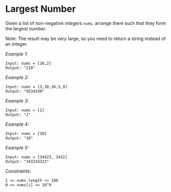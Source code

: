 # Largest Number

Given a list of non-negative integers `nums`, arrange them such that they form the largest number.

Note: The result may be very large, so you need to return a string instead of an integer.

*Example 1:*

    Input: nums = [10,2]
    Output: "210"

*Example 2:*

    Input: nums = [3,30,34,5,9]
    Output: "9534330"

*Example 3:*

    Input: nums = [1]
    Output: "1"

*Example 4:*

    Input: nums = [10]
    Output: "10"

*Example 5:*

    Input: nums = [34323, 3432]
    Output: "343234323"
 

*Constraints:*

    1 <= nums.length <= 100
    0 <= nums[i] <= 10^9

